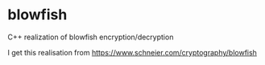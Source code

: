 # blowfish
C++ realization of blowfish encryption/decryption

I get this realisation from https://www.schneier.com/cryptography/blowfish